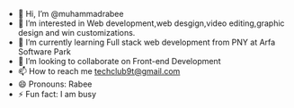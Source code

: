 - 👋 Hi, I’m @muhammadrabee
- 👀 I’m interested in Web development,web desgign,video editing,graphic design and win customizations.
- 🌱 I’m currently learning Full stack web development from PNY at Arfa Software Park
- 💞️ I’m looking to collaborate on Front-end Development 
- 📫 How to reach me techclub9t@gmail.com
- 😄 Pronouns: Rabee
- ⚡ Fun fact: I am busy

<!---
muhammadrabee/muhammadrabee is a ✨ special ✨ repository because its `README.md` (this file) appears on your GitHub profile.
You can click the Preview link to take a look at your changes.
--->
